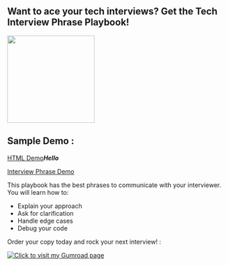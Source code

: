 ##  Want to ace your tech interviews? Get the Tech Interview Phrase Playbook!


<img src="https://github.com/mdabir1203/Cheatsheet/assets/66947064/cc97f93e-b050-4ad5-b0ad-1aa0516718ca" width="200" height="200">


## Sample Demo : 



[HTML Demo](https://github.com/mdabir1203/Cheatsheet/assets/66947064/cc7126eb-d72c-4058-9185-cd67df3e8e33)***Hello***

[Interview Phrase Demo](https://github.com/mdabir1203/Cheatsheet/assets/66947064/2e779e25-90f5-4dd7-9786-fdd63a1a3c53)


This playbook has the best phrases to communicate with your interviewer. You will learn how to:

- Explain your approach
- Ask for clarification
- Handle edge cases
- Debug your code

Order your copy today and rock your next interview! : 


[![Click to visit my Gumroad page](https://github.com/mdabir1203/Cheatsheet/assets/66947064/ec4d479f-c0d5-450a-be0a-04b32a0aee1b)](https://abir4.gumroad.com/l/dbnrjo)

